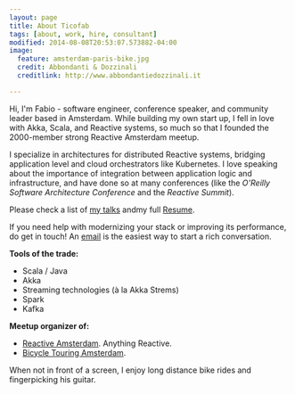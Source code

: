 ```yaml
---
layout: page
title: About Ticofab
tags: [about, work, hire, consultant]
modified: 2014-08-08T20:53:07.573882-04:00
image:
  feature: amsterdam-paris-bike.jpg
  credit: Abbondanti & Dozzinali
  creditlink: http://www.abbondantiedozzinali.it

---
```


Hi, I'm Fabio - software engineer, conference speaker, and community leader based in Amsterdam. While building my 
own start up, I fell in love with Akka, Scala, and Reactive systems, so much so that I founded the 2000-member strong 
Reactive Amsterdam meetup. 

I specialize in architectures for distributed Reactive systems, bridging application level and cloud orchestrators like Kubernetes.
I love speaking about the importance of integration between application logic and infrastructure, and have done so at many
conferences (like the *O'Reilly Software Architecture Conference* and the *Reactive Summit*). 

Please check a list of [my talks](http://ticofab.io/talks/) andmy full [Resume](http://ticofab.io/assets/cv/fabio_tiriticco_cv_2019.pdf).

If you need help with modernizing your stack or improving its performance, do get in touch! An [email](mailto:fabio@ticofab.io) 
is the easiest way to start a rich conversation.

**Tools of the trade:**

* Scala / Java
* Akka
* Streaming technologies (à la Akka Strems)
* Spark
* Kafka

**Meetup organizer of:**

* <a href="http://www.meetup.com/Reactive-Amsterdam/">Reactive Amsterdam</a>. Anything Reactive.
* <a href="http://www.meetup.com/Bicycle-Touring-Amsterdam/">Bicycle Touring Amsterdam</a>.

When not in front of a screen, I enjoy long distance bike rides and fingerpicking his guitar.



